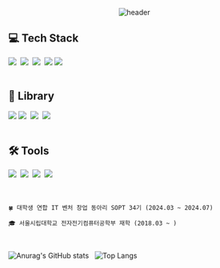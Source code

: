 <div align="center">
  
  ![header](https://capsule-render.vercel.app/api?type=waving&color=auto&height=220&section=header&text=Kyu%20Hong%20Kim%20&fontSize=70)

</div>
<!--내용 부분-->

## 💻 Tech Stack 
<div>
  <img src="https://img.shields.io/badge/html5-E34F26.svg?style=flat-square&logo=html5&logoColor=white" />&nbsp
  <img src="https://img.shields.io/badge/css3-1572B6.svg?style=flat-square&logo=css3&logoColor=white" />&nbsp
  <img src="https://img.shields.io/badge/javascript-F7DF1E?style=flat-square&logo=javascript&logoColor=20232a" />&nbsp
  <img src="https://img.shields.io/badge/Typescript-3178C6?style=flat-square&logo=Typescript&logoColor=white"/>
  <img src="https://img.shields.io/badge/react-20232a.svg?style=flat-square&logo=react&logoColor=61DAFB" />&nbsp
</div>

<br>

## 📘 Library
<div>
  <img src="https://img.shields.io/badge/ReactQuery-FF4154?style=flat-square&logo=reactQuery&logoColor=white"/>
  <img src="https://img.shields.io/badge/styled--components-DB7093?style=flat-square&logo=styled-components&logoColor=ffd35b" />&nbsp
  <img src="https://img.shields.io/badge/emotioncss-1daabb.svg?style=flat-square&logo=tailwind-css&logoColor=white" />&nbsp
  <img src="https://img.shields.io/badge/Storybook-FF4785?style=flat-square&logo=Storybook&logoColor=white"/>
</div>

<br>

## 🛠 Tools 
<div>
  <img src="https://img.shields.io/badge/git-F05033.svg?style=for-the-badge&logo=git&logoColor=white" />&nbsp
  <img src="https://img.shields.io/badge/github-181717.svg?style=for-the-badge&logo=github&logoColor=white" />&nbsp
  <img src="https://img.shields.io/badge/Notion-F3F3F3.svg?style=for-the-badge&logo=notion&logoColor=black" />&nbsp
  <img src="https://img.shields.io/badge/Visual%20Studio%20Code-0078d7.svg?style=for-the-badge&logo=visual-studio-code&logoColor=white" />&nbsp
</div>

<br>
<br>

```shell
🍀 대학생 연합 IT 벤처 창업 동아리 SOPT 34기 (2024.03 ~ 2024.07)

🎓 서울시립대학교 전자전기컴퓨터공학부 재학 (2018.03 ~ )
```

<br>

![Anurag's GitHub stats](https://github-readme-stats.vercel.app/api?username=rtttr1&show_icons=true&theme=radical) &nbsp;&nbsp;![Top Langs](https://github-readme-stats.vercel.app/api/top-langs/?username=rtttr1&layout=compact)
